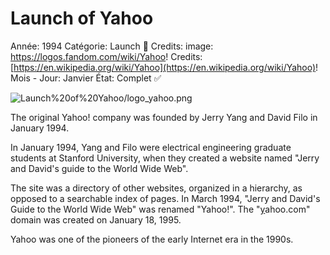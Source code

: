 # Launch of Yahoo

Année: 1994
Catégorie: Launch 🚀
Credits: image: https://logos.fandom.com/wiki/Yahoo!
Credits: [https://en.wikipedia.org/wiki/Yahoo](https://en.wikipedia.org/wiki/Yahoo)!
Mois - Jour: Janvier
État: Complet ✅

![Launch%20of%20Yahoo/logo_yahoo.png](Launch%20of%20Yahoo/logo_yahoo.png)

The original Yahoo! company was founded by Jerry Yang and David Filo in January 1994.

In January 1994, Yang and Filo were electrical engineering graduate students at Stanford University, when they created a website named "Jerry and David's guide to the World Wide Web".

The site was a directory of other websites, organized in a hierarchy, as opposed to a searchable index of pages. In March 1994, "Jerry and David's Guide to the World Wide Web" was renamed "Yahoo!". The "[y](http://yahoo.com/)ahoo.com" domain was created on January 18, 1995.

Yahoo was one of the pioneers of the early Internet era in the 1990s.